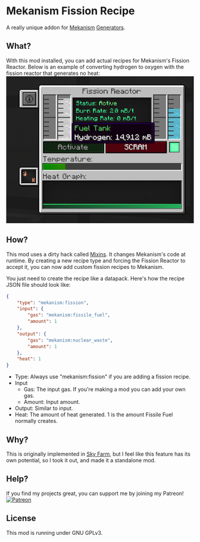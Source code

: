 # Mekanism Fission Recipe
A really unique addon for [Mekanism](https://www.curseforge.com/minecraft/mc-mods/mekanism) [Generators](https://www.curseforge.com/minecraft/mc-mods/mekanism-generators).

## What?
With this mod installed, you can add actual recipes for Mekanism's Fission Reactor. Below is an example of converting hydrogen to oxygen with the fission reactor that generates no heat:
![hydrogen_to_oxygen](https://github.com/North-West-Wind/MekanismFissionRecipe/blob/main/resources/hydrogen.png?raw=true)

## How?
This mod uses a dirty hack called [Mixins](https://github.com/SpongePowered/Mixin). It changes Mekanism's code at runtime. By creating a new recipe type and forcing the Fission Reactor to accept it, you can now add custom fission recipes to Mekanism.

You just need to create the recipe like a datapack. Here's how the recipe JSON file should look like:
```json
{
	"type": "mekanism:fission",
	"input": {
		"gas": "mekanism:fissile_fuel",
		"amount": 1
	},
	"output": {
		"gas": "mekanism:nuclear_waste",
		"amount": 1
	},
	"heat": 1
}
```
- Type: Always use "mekanism:fission" if you are adding a fission recipe.
- Input
  - Gas: The input gas. If you're making a mod you can add your own gas.
  - Amount: Input amount.
- Output: Similar to input.
- Heat: The amount of heat generated. 1 is the amount Fissile Fuel normally creates.

## Why?
This is originally implemented in [Sky Farm](https://www.curseforge.com/minecraft/modpacks/sky-farm-1-16), but I feel like this feature has its own potential, so I took it out, and made it a standalone mod.

## Help?
If you find my projects great, you can support me by joining my Patreon!
[![Patreon](https://drive.google.com/uc?export=download&id=1AH5YdXRoE6G3RQKqWY03TsYMy1H_E5lU)](https://www.patreon.com/nww)

## License
This mod is running under GNU GPLv3.
